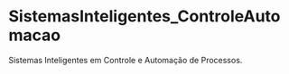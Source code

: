 # SistemasInteligentes_ControleAutomacao
Sistemas Inteligentes em Controle e Automação de Processos.

